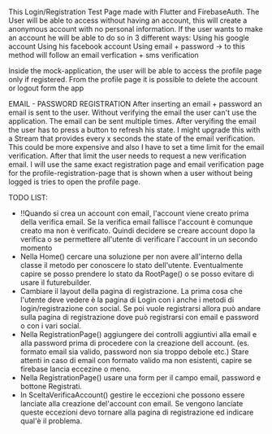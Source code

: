 This Login/Registration Test Page made with Flutter and FirebaseAuth.
The User will be able to access without having an account, this will create a anonymous account with no personal information. 
If the user wants to make an account he will be able to do so in 3 different ways: 
  Using his google account
  Using his facebook account
  Using email + password  -> to this method will follow an email verfication + sms verification
  
Inside the mock-application, the user will be able to access the profile page only if registered. From the profile page it is possible to delete the account or logout form the app



EMAIL - PASSWORD REGISTRATION
After inserting an email + password an email is sent to the user. Without verifying the email the user can't use the application.
The email can be sent multiple times. 
After veryifing the email the user has to press a button to refresh his state. I might upgrade this with a Stream that provides every x seconds the state of the email verification. 
  This could be more expensive and also I have to set a time limit for the email verification. After that limit the user needs to request a new verification email. 
I will use the same exact registration page and email verification page for the profile-registration-page that is shown when a user without being logged is tries to open the profile page. 



TODO LIST: 
- !!Quando si crea un account con email, l'account viene creato prima della verifica email. Se la verifica email fallisce l'account è comunque creato ma non è verificato. Quindi decidere se creare account dopo la verifica o se permettere all'utente di verificare l'account in un secondo momento
- Nella Home() cercare una soluzione per non avere all'interno della classe il metodo per conoscere lo stato dell'utente. Eventualmente capire se posso prendere lo stato da RootPage() o se posso evitare di usare il futurebuilder.
- Cambiare il layout della pagina di registrazione. La prima cosa che l'utente deve vedere è la pagina di Login con i anche i metodi di login/registrazione con social. Se poi vuole registrarsi allora può andare sulla pagina di registrazione dove può registrarsi con email e password o con i vari social. 
- Nella RegistrationPage() aggiungere dei controlli aggiuntivi alla email e alla password prima di procedere con la creazione dell account. (es. formato email sia valido, password non sia troppo debole etc.) Stare attenti in caso di email con formato valido ma non esistenti, capire se firebase lancia eccezine o meno. 
- Nella RegistrationPage() usare una form per il campo email, password e bottone Registrati. 
- In SceltaVerificaAccount() gestire le eccezioni che possono essere lanciate alla creazione del'account con email. Se vengono lanciate queste eccezioni devo tornare alla pagina di registrazione ed indicare qual'è il problema. 